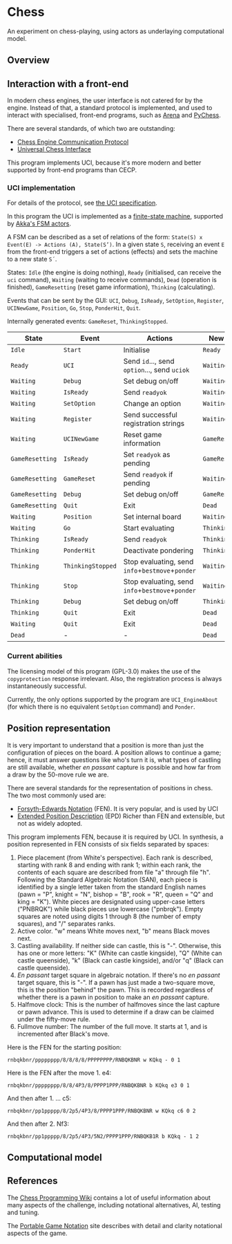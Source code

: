 # Chess
An experiment on chess-playing, using actors as underlaying computational model.

## Overview

## Interaction with a front-end
In modern chess engines, the user interface is not catered for by the engine. Instead of that, a standard protocol is implemented, and used to interact with specialised, front-end programs, such as [Arena](http://www.playwitharena.de/) and [PyChess](http://pychess.org/).

There are several standards, of which two are outstanding:
- [Chess Engine Communication Protocol](https://www.chessprogramming.org/Chess_Engine_Communication_Protocol)
- [Universal Chess Interface](https://www.chessprogramming.org/UCI)

This program implements UCI, because it's more modern and better supported by front-end programs than CECP.

### UCI implementation
For details of the protocol, see [the UCI specification](reference/uci-engine-interface.md).

In this program the UCI is implemented as a [finite-state machine](https://en.wikipedia.org/wiki/Finite-state_machine), supported by [Akka's FSM actors](https://doc.akka.io/docs/akka/current/fsm.html).

A FSM can be described as a set of relations of the form: `State(S) x Event(E) -> Actions (A), State(S’)`. In a given state `S`, receiving an event `E` from the front-end triggers a set of actions (effects) and sets the machine to a new state `S´`.

States: `Idle` (the engine is doing nothing), `Ready` (initialised, can receive the `uci` command), `Waiting` (waiting to receive commands), `Dead` (operation is finished), `GameResetting` (reset game information), `Thinking` (calculating).

Events that can be sent by the GUI: `UCI`, `Debug`, `IsReady`, `SetOption`, `Register`, `UCINewGame`, `Position`, `Go`, `Stop`, `PonderHit`, `Quit`.

Internally generated events: `GameReset`, `ThinkingStopped`.

| State | Event | Actions | New state |
|-------|-------|---------|-----------|
| `Idle` | `Start` | Initialise | `Ready` |
| `Ready` | `UCI` | Send `id`..., send `option`..., send `uciok` | `Waiting` |
| `Waiting` | `Debug` | Set debug on/off | `Waiting` |
| `Waiting` | `IsReady` | Send `readyok` | `Waiting` |
| `Waiting` | `SetOption` | Change an option | `Waiting` |
| `Waiting` | `Register` | Send successful registration strings | `Waiting` |
| `Waiting` | `UCINewGame` | Reset game information | `GameResetting` |
| `GameResetting` | `IsReady` | Set `readyok` as pending | `GameResetting` |
| `GameResetting` | `GameReset` | Send `readyok` if pending | `Waiting` |
| `GameResetting` | `Debug` | Set debug on/off | `GameResetting` |
| `GameResetting` | `Quit` | Exit | `Dead` |
| `Waiting` | `Position` | Set internal board | `Waiting` |
| `Waiting` | `Go` | Start evaluating | `Thinking` |
| `Thinking` | `IsReady` | Send `readyok` | `Thinking` |
| `Thinking` | `PonderHit` | Deactivate pondering | `Thinking` |
| `Thinking` | `ThinkingStopped` | Stop evaluating, send `info`+`bestmove`+`ponder` | `Waiting` |
| `Thinking` | `Stop` | Stop evaluating, send `info`+`bestmove`+`ponder` | `Waiting` |
| `Thinking` | `Debug` | Set debug on/off | `Thinking` |
| `Thinking` | `Quit` | Exit | `Dead` |
| `Waiting` | `Quit` | Exit | `Dead` |
| `Dead` | - | - | `Dead` |

### Current abilities

The licensing model of this program (GPL-3.0) makes the use of the `copyprotection` response irrelevant. Also, the registration process is always instantaneously successful.

Currently, the only options supported by the program are `UCI_EngineAbout` (for which there is no equivalent `SetOption` command) and `Ponder`.

## Position representation

It is very important to understand that a position is more than just the configuration of pieces on the board. A position allows to continue a game; hence, it must answer questions like who's turn it is, what types of castling are still available, whether _en passant_ capture is possible and how far from a draw by the 50-move rule we are.

There are several standards for the representation of positions in chess. The two most commonly used are:
- [Forsyth-Edwards Notation](reference/fen.md) (FEN). It is very popular, and is used by UCI
- [Extended Position Description](reference/epd.md) (EPD) Richer than FEN and extensible, but not as widely adopted.

This program implements FEN, because it is required by UCI. In synthesis, a position represented in FEN consists of six fields separated by spaces:
1. Piece placement (from White's perspective). Each rank is described, starting with rank 8 and ending with rank 1; within each rank, the contents of each square are described from file "a" through file "h". Following the Standard Algebraic Notation (SAN), each piece is identified by a single letter taken from the standard English names (pawn = "P", knight = "N", bishop = "B", rook = "R", queen = "Q" and king = "K"). White pieces are designated using upper-case letters ("PNBRQK") while black pieces use lowercase ("pnbrqk"). Empty squares are noted using digits 1 through 8 (the number of empty squares), and "/" separates ranks.
1. Active color. "w" means White moves next, "b" means Black moves next.
1. Castling availability. If neither side can castle, this is "-". Otherwise, this has one or more letters: "K" (White can castle kingside), "Q" (White can castle queenside), "k" (Black can castle kingside), and/or "q" (Black can castle queenside).
1. _En passant_ target square in algebraic notation. If there's no _en passant_ target square, this is "-". If a pawn has just made a two-square move, this is the position "behind" the pawn. This is recorded regardless of whether there is a pawn in position to make an _en passant_ capture.
1. Halfmove clock: This is the number of halfmoves since the last capture or pawn advance. This is used to determine if a draw can be claimed under the fifty-move rule.
1. Fullmove number: The number of the full move. It starts at 1, and is incremented after Black's move.

Here is the FEN for the starting position:

    rnbqkbnr/pppppppp/8/8/8/8/PPPPPPPP/RNBQKBNR w KQkq - 0 1

Here is the FEN after the move 1. e4:

    rnbqkbnr/pppppppp/8/8/4P3/8/PPPP1PPP/RNBQKBNR b KQkq e3 0 1

And then after 1. ... c5:

    rnbqkbnr/pp1ppppp/8/2p5/4P3/8/PPPP1PPP/RNBQKBNR w KQkq c6 0 2

And then after 2. Nf3:

    rnbqkbnr/pp1ppppp/8/2p5/4P3/5N2/PPPP1PPP/RNBQKB1R b KQkq - 1 2

## Computational model

## References

The [Chess Programming Wiki](https://www.chessprogramming.org/Main_Page) contains a lot of useful information about many aspects of the challenge, including notational alternatives, AI, testing and tuning.

The [Portable Game Notation](http://portablegamenotation.com/index.html) site describes with detail and clarity notational aspects of the game.
